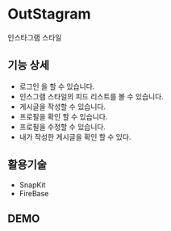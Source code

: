 # OutStagram
인스타그램 스타일  


## 기능 상세

- 로그인 을 할 수 있습니다.
- 인스그램 스타일의 피드 리스트를 볼 수 있습니다. 
- 게시글을 작성할 수 있습니다. 
- 프로필을 확인 할 수 있습니다.
- 프로필을 수정할 수 있습니다.
- 내가 작성한 게시글을 확인 할 수 있다. 

## 활용기술 

- SnapKit 
- FireBase 

## DEMO
